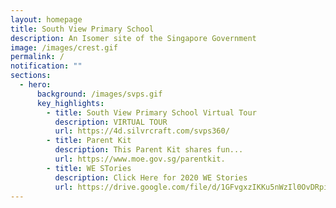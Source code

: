 ```yaml
---
layout: homepage
title: South View Primary School
description: An Isomer site of the Singapore Government
image: /images/crest.gif
permalink: /
notification: ""
sections:
  - hero:
      background: /images/svps.gif
      key_highlights:
        - title: South View Primary School Virtual Tour
          description: VIRTUAL TOUR
          url: https://4d.silvrcraft.com/svps360/
        - title: Parent Kit
          description: This Parent Kit shares fun...
          url: https://www.moe.gov.sg/parentkit.
        - title: WE STories
          description: Click Here for 2020 WE Stories
          url: https://drive.google.com/file/d/1GFvgxzIKKu5nWzIl0OvDRpiRiHYr3Yfq/view
---
```

